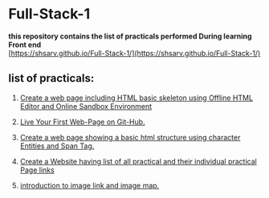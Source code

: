 # Full-Stack-1
**this repository contains the list of practicals performed During learning Front end**
<br>
[https://shsarv.github.io/Full-Stack-1/](https://shsarv.github.io/Full-Stack-1/)

## list of practicals:

1.  [Create a web page including HTML basic skeleton using Offline HTML Editor and Online Sandbox Environment](https://github.com/shsarv/Full-Stack-1/blob/master/Practicals/practical1.html)


2.  [Live Your First Web-Page on Git-Hub.](https://github.com/shsarv/Full-Stack-1/blob/master/Practicals/practical2.html)


3.  [Create a web page showing a basic html structure using character Entities and Span Tag.](https://github.com/shsarv/Full-Stack-1/blob/master/Practicals/practical3.html)


4.  [Create a Website having list of all practical and their individual practical Page links](https://github.com/shsarv/Full-Stack-1/blob/master/Practicals/practical4.html)


5.  [introduction to image link and image map.](https://github.com/shsarv/Full-Stack-1/blob/master/Practicals/practical5.html)
